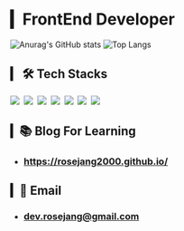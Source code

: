 # ▎FrontEnd Developer

  
  ![Anurag's GitHub stats](https://github-readme-stats-sand-six-91.vercel.app/api?username=RoseJang2000&show_icons=true&count_private=true&line_height=24&theme=radical&hide=stars)
  ![Top Langs](https://github-readme-stats.vercel.app/api/top-langs/?username=RoseJang2000&layout=compact&theme=radical)

## ▎ 🛠 Tech Stacks
  <p>
    <img src="https://img.shields.io/badge/JavaScript-F7DF1E?style=for-the-badge&logo=JavaScript&logoColor=white"/>&nbsp 
    <img src="https://img.shields.io/badge/TypeScript-3178C6?style=for-the-badge&logo=TypeScript&logoColor=white">&nbsp 
    <img src="https://img.shields.io/badge/HTML-E34F26?style=for-the-badge&logo=HTML5&logoColor=white"/>&nbsp 
    <img src="https://img.shields.io/badge/CSS-1572B6?style=for-the-badge&logo=CSS3&logoColor=white"/>&nbsp 
    <img src="https://img.shields.io/badge/React-61DAFB?style=for-the-badge&logo=React&logoColor=white"/>&nbsp 
    <img src="https://img.shields.io/badge/Git-F05032?style=for-the-badge&logo=Git&logoColor=white"/>&nbsp 
    <img src="https://img.shields.io/badge/Github-181717?style=for-the-badge&logo=GitHub&logoColor=white"/>&nbsp 
  </p>

## ▎📚 Blog For Learning

- ### https://rosejang2000.github.io/

## ▎💌 Email

- ### dev.rosejang@gmail.com

<!--
**RoseJang2000/RoseJang2000** is a ✨ _special_ ✨ repository because its `README.md` (this file) appears on your GitHub profile.

Here are some ideas to get you started:

- 🔭 I’m currently working on ...
- 🌱 I’m currently learning ...
- 👯 I’m looking to collaborate on ...
- 🤔 I’m looking for help with ...
- 💬 Ask me about ...
- 📫 How to reach me: ...
- 😄 Pronouns: ...
- ⚡ Fun fact: ...
-->
